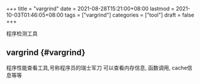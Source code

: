 +++
title = "vargrind"
date = 2021-08-28T15:21:00+08:00
lastmod = 2021-10-03T01:46:05+08:00
tags = ["vargrind"]
categories = ["tool"]
draft = false
+++

程序检测工具

<!--more-->


## vargrind {#vargrind}

程序性能查看工具,号称程序员的瑞士军刀
可以查看内存信息, 函数调用, cache信息等等
